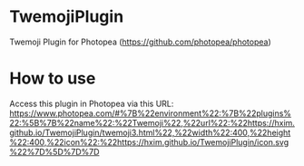 # TwemojiPlugin
Twemoji Plugin for Photopea (https://github.com/photopea/photopea)
# How to use
Access this plugin in Photopea via this URL:
https://www.photopea.com/#%7B%22environment%22:%7B%22plugins%22:%5B%7B%22name%22:%22Twemoji%22,%22url%22:%22https://hxim.github.io/TwemojiPlugin/twemoji3.html%22,%22width%22:400,%22height%22:400,%22icon%22:%22https://hxim.github.io/TwemojiPlugin/icon.svg%22%7D%5D%7D%7D
